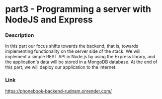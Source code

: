 # part3 - Programming a server with NodeJS and Express

### Description

In this part our focus shifts towards the backend, that is, towards implementing functionality on the server side of the stack. We will implement a simple REST API in Node.js by using the Express library, and the application's data will be stored in a MongoDB database. At the end of this part, we will deploy our application to the internet.

### Link

https://phonebook-backend-rudnam.onrender.com/
